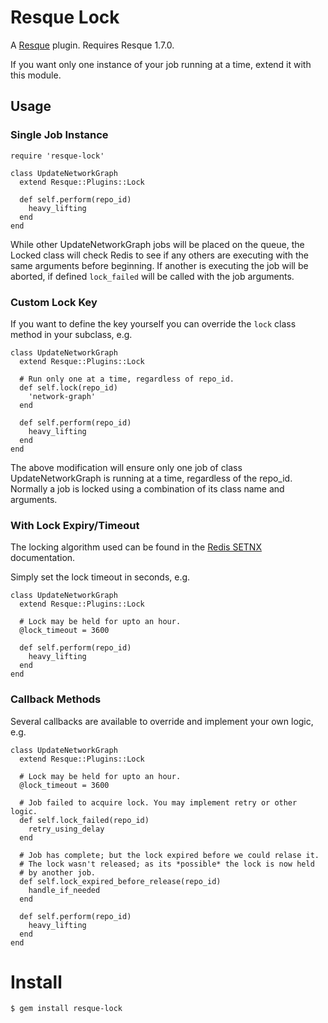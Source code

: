Resque Lock
===========

A [Resque][rq] plugin. Requires Resque 1.7.0.

If you want only one instance of your job running at a time, extend it
with this module.

Usage
-----

### Single Job Instance

    require 'resque-lock'

    class UpdateNetworkGraph
      extend Resque::Plugins::Lock

      def self.perform(repo_id)
        heavy_lifting
      end
    end

While other UpdateNetworkGraph jobs will be placed on the queue,
the Locked class will check Redis to see if any others are
executing with the same arguments before beginning. If another
is executing the job will be aborted, if defined `lock_failed`
will be called with the job arguments.

### Custom Lock Key

If you want to define the key yourself you can override the
`lock` class method in your subclass, e.g.

    class UpdateNetworkGraph
      extend Resque::Plugins::Lock

      # Run only one at a time, regardless of repo_id.
      def self.lock(repo_id)
        'network-graph'
      end

      def self.perform(repo_id)
        heavy_lifting
      end
    end

The above modification will ensure only one job of class
UpdateNetworkGraph is running at a time, regardless of the
repo_id. Normally a job is locked using a combination of its
class name and arguments.

### With Lock Expiry/Timeout

The locking algorithm used can be found in the [Redis SETNX][redis-setnx]
documentation.

Simply set the lock timeout in seconds, e.g.

    class UpdateNetworkGraph
      extend Resque::Plugins::Lock

      # Lock may be held for upto an hour.
      @lock_timeout = 3600

      def self.perform(repo_id)
        heavy_lifting
      end
    end

### Callback Methods

Several callbacks are available to override and implement
your own logic, e.g.

    class UpdateNetworkGraph
      extend Resque::Plugins::Lock

      # Lock may be held for upto an hour.
      @lock_timeout = 3600

      # Job failed to acquire lock. You may implement retry or other logic.
      def self.lock_failed(repo_id)
        retry_using_delay
      end

      # Job has complete; but the lock expired before we could relase it.
      # The lock wasn't released; as its *possible* the lock is now held
      # by another job.
      def self.lock_expired_before_release(repo_id)
        handle_if_needed
      end

      def self.perform(repo_id)
        heavy_lifting
      end
    end

Install
=======

    $ gem install resque-lock

[rq]: http://github.com/defunkt/resque
[redis-setnx]: http://code.google.com/p/redis/wiki/SetnxCommand
